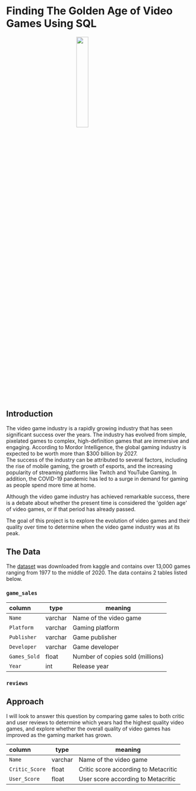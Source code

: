
# Finding The Golden Age of Video Games Using SQL

<img src="https://cdn-icons-png.flaticon.com/512/4021/4021738.png" alt="" style="width: 25%; margin: 0 auto; height: auto; display: block;" />

## Introduction

The video game industry is a rapidly growing industry that has seen significant success over the years. The industry has evolved from simple, pixelated games to complex, high-definition games that are immersive and engaging. According to  Mordor Intelligence, the global gaming industry is expected to be worth more than $300 billion by 2027. 
<br>
The success of the industry can be attributed to several factors, including the rise of mobile gaming, the growth of esports, and the increasing popularity of streaming platforms like Twitch and YouTube Gaming. In addition, the COVID-19 pandemic has led to a surge in demand for gaming as people spend more time at home.  

Although the video game industry has achieved remarkable success, there is a debate about whether the present time is considered the 'golden age' of video games, or if that period has already passed.

The goal of this project is to explore the evolution of video games and their quality over time to determine when the video game industry was at its peak. 

## The Data

The [dataset](https://www.kaggle.com/datasets/holmjason2/videogamedata?resource=download) was downloaded from kaggle and contains over 13,000 games ranging from 1977 to the middle of 2020. The data contains 2 tables listed below.
    
<h3 id="game_sales"><code>game_sales</code></h3>
<table>
<thead>
<tr>
<th style="text-align:left;">column</th>
<th>type</th>
<th>meaning</th>
</tr>
</thead>
<tbody>
<tr>
<td style="text-align:left;"><code>Name</code></td>
<td>varchar</td>
<td>Name of the video game</td>
</tr>
<tr>
<td style="text-align:left;"><code>Platform</code></td>
<td>varchar</td>
<td>Gaming platform</td>
</tr>
<tr>
<td style="text-align:left;"><code>Publisher</code></td>
<td>varchar</td>
<td>Game publisher</td>
</tr>
<tr>
<td style="text-align:left;"><code>Developer</code></td>
<td>varchar</td>
<td>Game developer</td>
</tr>
<tr>
<td style="text-align:left;"><code>Games_Sold</code></td>
<td>float</td>
<td>Number of copies sold (millions)</td>
</tr>
<tr>
<td style="text-align:left;"><code>Year</code></td>
<td>int</td>
<td>Release year</td>
</tr>
</tbody>
</table>
<h3 id="reviews"><code>reviews</code></h3>
<table>
<thead>
<tr>
<th style="text-align:left;">column</th>
<th>type</th>
<th>meaning</th>
</tr>
</thead>
<tbody>
<tr>
<td style="text-align:left;"><code>Name</code></td>
<td>varchar</td>
<td>Name of the video game</td>
</tr>
<tr>
<td style="text-align:left;"><code>Critic_Score</code></td>
<td>float</td>
<td>Critic score according to Metacritic</td>
</tr>
  
## Approach
I will look to answer this question by comparing game sales to both critic and user reviews to determine which years had the highest quality video games, and explore whether the overall quality of video games has improved as the gaming market has grown.
<tr>
<td style="text-align:left;"><code>User_Score</code></td>
<td>float</td>
<td>User score according to Metacritic</td>
</tr>
</tbody>
</table>
